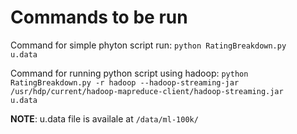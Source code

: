 # Commands to be run

Command for simple phyton script run: <code>python RatingBreakdown.py u.data</code>

Command for running python script using hadoop: <code>python RatingBreakdown.py -r hadoop --hadoop-streaming-jar /usr/hdp/current/hadoop-mapreduce-client/hadoop-streaming.jar u.data</code>

**NOTE**: u.data file is availale at <code>/data/ml-100k/</code>
